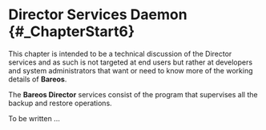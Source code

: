 Director Services Daemon {#_ChapterStart6}
========================

This chapter is intended to be a technical discussion of the Director
services and as such is not targeted at end users but rather at
developers and system administrators that want or need to know more of
the working details of <span>**Bareos**</span>.

The <span>**Bareos Director**</span> services consist of the program
that supervises all the backup and restore operations.

To be written ...
